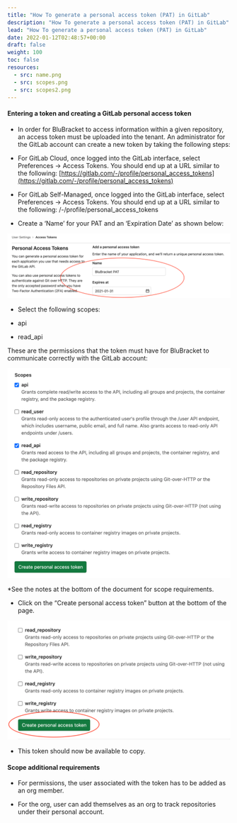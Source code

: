 ```yaml
---
title: "How To generate a personal access token (PAT) in GitLab"
description: "How To generate a personal access token (PAT) in GitLab"
lead: "How To generate a personal access token (PAT) in GitLab"
date: 2022-01-12T02:48:57+00:00
draft: false
weight: 100
toc: false
resources:
  - src: name.png
  - src: scopes.png
  - src: scopes2.png
---
```


#### Entering a token and creating a GitLab personal access token

* In order for BluBracket to access information within a given repository, an access token must be uploaded into the tenant.  An administrator for the GitLab account can create a new token by taking the following steps:

* For GitLab Cloud, once logged into the GitLab interface, select Preferences → Access Tokens. You should end up at a URL similar to the following:   [https://gitlab.com/-/profile/personal_access_tokens](https://gitlab.com/-/profile/personal_access_tokens)

* For GitLab Self-Managed, once logged into the GitLab interface, select Preferences → Access Tokens. You should end up at a URL similar to the following: <enterprise-domain>/-/profile/personal_access_tokens

* Create a ‘Name’ for your PAT and an ‘Expiration Date’ as shown below:

![Name and Expiration Example](name.png)

* Select the following scopes:

* api

* read_api

These are the permissions that the token must have for BluBracket to communicate correctly with the GitLab account:

![Scopes](scopes.png)

*See the notes at the bottom of the document for scope requirements.

* Click on the “Create personal access token” button at the bottom of the page.

![Scopes 2](scopes3.png)

* This token should now be available to copy.

#### Scope additional requirements

* For permissions, the user associated with the token has to be added as an org member.

* For the org, user can add themselves as an org to track repositories under their personal account.
